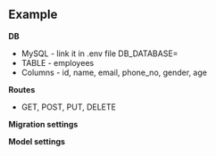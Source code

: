 ## Example

**DB**

- MySQL - link it in .env file DB_DATABASE=
- TABLE - employees
- Columns - id, name, email, phone_no, gender, age


**Routes**

- GET, POST, PUT, DELETE

**Migration settings**

**Model settings**
